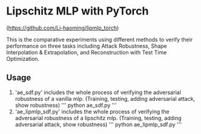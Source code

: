 # Lipschitz MLP with PyTorch
(https://github.com/Li-haoming/lipmlp_torch)

This is the comparative experiments using different methods to verify their performance on three tasks including Attack Robustness, Shape Interpolation & Extrapolation, and Reconstruction with Test Time Optimization.

## Usage
1. 'ae_sdf.py' includes the whole process of verifying the adversarial robustness of a vanilla mlp. (Training, testing, adding adversarial attack, show robustness)
'''
python ae_sdf.py
'''
2. 'ae_lipmlp_sdf.py' includes the whole process of verifying the adversarial robustness of a lipschitz mlp. (Training, testing, adding adversarial attack, show robustness)
'''
python ae_lipmlp_sdf.py
'''
